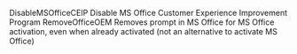 DisableMSOfficeCEIP		Disable MS Office Customer Experience Improvement Program
RemoveOfficeOEM			Removes prompt in MS Office for MS Office activation, even when already activated (not an alternative to activate MS Office)
